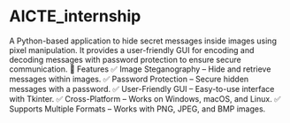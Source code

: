 # AICTE_internship
A Python-based application to hide secret messages inside images using pixel manipulation. It provides a user-friendly GUI for encoding and decoding messages with password protection to ensure secure communication.
📖 Features
✅ Image Steganography – Hide and retrieve messages within images.
✅ Password Protection – Secure hidden messages with a password.
✅ User-Friendly GUI – Easy-to-use interface with Tkinter.
✅ Cross-Platform – Works on Windows, macOS, and Linux.
✅ Supports Multiple Formats – Works with PNG, JPEG, and BMP images.
